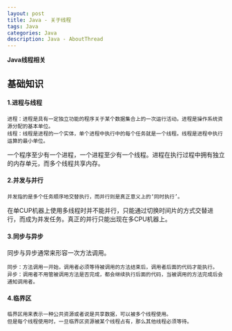 ```yaml
---
layout: post
title: Java - 关于线程
tags: Java
categories: Java
description: Java - AboutThread
---  
```

**Java线程相关**

<!-- more -->
## 基础知识
#### 1.进程与线程
```text
进程：进程是具有一定独立功能的程序关于某个数据集合上的一次运行活动。进程是操作系统资源分配的基本单位。
线程：线程是进程的一个实体，单个进程中执行中的每个任务就是一个线程。线程是进程中执行运算的最小单位。
```
一个程序至少有一个进程，一个进程至少有一个线程。进程在执行过程中拥有独立的内存单元，而多个线程共享内存。
#### 2.并发与并行
```text
并发指的是多个任务顺序地交替执行，而并行则是真正意义上的‘同时执行’。
```
在单CUP机器上使用多线程时并不能并行，只能通过切换时间片的方式交替进行，而成为并发任务。真正的并行只能出现在多CPU机器上。
#### 3.同步与异步
同步与异步通常来形容一次方法调用。
```text
同步：方法调用一开始，调用者必须等待被调用的方法结束后，调用者后面的代码才能执行。
异步：调用者不用管被调用方法是否完成，都会继续执行后面的代码，当被调用的方法完成后会通知调用者。
```
#### 4.临界区
```text
临界区用来表示一种公共资源或者说是共享数据，可以被多个线程使用。
但是每个线程使用时，一旦临界区资源被某个线程占有，那么其他线程必须等待。
```
